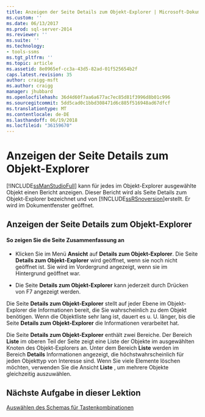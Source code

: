 ```yaml
---
title: Anzeigen der Seite Details zum Objekt-Explorer | Microsoft-Dokumentation
ms.custom: ''
ms.date: 06/13/2017
ms.prod: sql-server-2014
ms.reviewer: ''
ms.suite: ''
ms.technology:
- tools-ssms
ms.tgt_pltfrm: ''
ms.topic: article
ms.assetid: 8e0965ef-cc3a-43d5-82ad-01f525654b2f
caps.latest.revision: 35
author: craigg-msft
ms.author: craigg
manager: jhubbard
ms.openlocfilehash: 36d4d60f7aa6a677ac7ec85d81f3996d8b01c996
ms.sourcegitcommit: 5dd5cad0c1bbd308471d6c885f516948ad67dfcf
ms.translationtype: MT
ms.contentlocale: de-DE
ms.lasthandoff: 06/19/2018
ms.locfileid: "36159670"
---
```

# <a name="show-the-object-explorer-details-page"></a>Anzeigen der Seite Details zum Objekt-Explorer
  [!INCLUDE[ssManStudioFull](../../includes/ssmanstudiofull-md.md)] kann für jedes im Objekt-Explorer ausgewählte Objekt einen Bericht anzeigen. Dieser Bericht wird als Seite Details zum Objekt-Explorer bezeichnet und von [!INCLUDE[ssRSnoversion](../../includes/ssrsnoversion-md.md)]erstellt. Er wird im Dokumentfenster geöffnet.  
  
## <a name="showing-the-object-explorer-details-page"></a>Anzeigen der Seite Details zum Objekt-Explorer  
  
#### <a name="to-show-the-summary-page"></a>So zeigen Sie die Seite Zusammenfassung an  
  
-   Klicken Sie im Menü **Ansicht** auf **Details zum Objekt-Explorer**. Die Seite **Details zum Objekt-Explorer** wird geöffnet, wenn sie noch nicht geöffnet ist. Sie wird im Vordergrund angezeigt, wenn sie im Hintergrund geöffnet war.  
  
-   Die Seite **Details zum Objekt-Explorer** kann jederzeit durch Drücken von F7 angezeigt werden.  
  
 Die Seite **Details zum Objekt-Explorer** stellt auf jeder Ebene im Objekt-Explorer die Informationen bereit, die Sie wahrscheinlich zu dem Objekt benötigen. Wenn die Objektliste sehr lang ist, dauert es u. U. länger, bis die Seite **Details zum Objekt-Explorer** die Informationen verarbeitet hat.  
  
 Die Seite **Details zum Objekt-Explorer** enthält zwei Bereiche. Der Bereich **Liste** im oberen Teil der Seite zeigt eine Liste der Objekte im ausgewählten Knoten des Objekt-Explorers an. Unter dem Bereich **Liste** werden im Bereich **Details** Informationen angezeigt, die höchstwahrscheinlich für jeden Objekttyp von Interesse sind. Wenn Sie viele Elemente löschen möchten, verwenden Sie die Ansicht **Liste** , um mehrere Objekte gleichzeitig auszuwählen.  
  
## <a name="next-task-in-lesson"></a>Nächste Aufgabe in dieser Lektion  
 [Auswählen des Schemas für Tastenkombinationen](lesson-1-6-select-the-keyboard-shortcut-scheme.md)  
  
  
